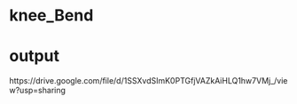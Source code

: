 # knee_Bend
<h1>output</h1>
https://drive.google.com/file/d/1SSXvdSImK0PTGfjVAZkAiHLQ1hw7VMj_/view?usp=sharing
